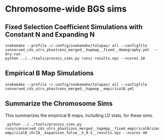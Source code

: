 # Chromosome-wide BGS sims


## Fixed Selection Coefficient Simulations with Constant N and Expanding N

    snakemake --profile ~/.config/snakemake/talapas/ all --configfile conserved_cds_utrs_phastcons_merged__hapmap__fixed__demography.yml  --dry-run
    python ../../tools/process_sims.py runs/ results.npz --ncores 20


##  Empirical B Map Simulations

    snakemake --profile ~/.config/snakemake/talapas/ all --configfile conserved_cds_utrs_phastcons_merged__hapmap__empiricalB.yml

## Summarize the Chromosome Sims

This summarizes the empirical B maps, including LD stats, for these sims.

     python ../../tools/process_sims.py runs/conserved_cds_utrs_phastcons_merged__hapmap__fixed_empiricalB/sims/expansion__false/h__0.5/chrom__chr10/N__1000/ empiricalB_chr10__expansion_false__h_0.5__results.npz --ncores 40
